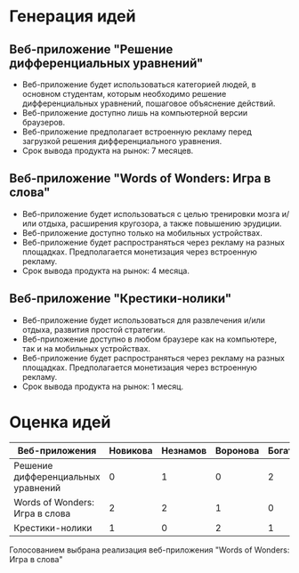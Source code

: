 # Генерация идей

## Веб-приложение "Решение дифференциальных уравнений"
- Веб-приложение будет использоваться категорией людей, в основном студентам, которым необходимо решение дифференциальных уравнений, пошаговое объяснение действий.
- Веб-приложение доступно лишь на компьютерной версии браузеров.
- Веб-приложение предполагает встроенную рекламу перед загрузкой решения дифференциального уравнения.
- Срок вывода продукта на рынок: 7 месяцев.

## Веб-приложение "Words of Wonders: Игра в слова"
- Веб-приложение будет использоваться с целью тренировки мозга и/или отдыха, расширения кругозора, а также повышению эрудиции.
- Веб-приложение доступно только на мобильных устройствах.
- Веб-приложение будет распространяться через рекламу на разных площадках. Предполагается монетизация через встроенную рекламу.
- Срок вывода продукта на рынок: 4 месяца.

## Веб-приложение "Крестики-нолики"
- Веб-приложение будет использоваться для развлечения и/или отдыха, развития простой стратегии.
- Веб-приложение доступно в любом браузере как на компьютере, так и на мобильных устройствах.
- Веб-приложение будет распространяться через рекламу на разных площадках. Предполагается монетизация через встроенную рекламу.
- Срок вывода продукта на рынок: 1 месяц.

# Оценка идей
| Веб-приложения                     | Новикова | Незнамов | Воронова | Богатов   | Штыка  | Костромитин | Результат |
| ---------------------------------- | -------- | -------- | -------  | --------- | ------ | ---------   | --------- |
| Решение дифференциальных уравнений | 0        | 1        | 0        | 2         | 1      | 0           |  4        |
| Words of Wonders: Игра в слова     | 2        | 2        | 1        | 0         | 2      | 2           |  9        |
| Крестики-нолики                    | 1        | 0        | 2        | 1         | 0      | 1           |  5        |

Голосованием выбрана реализация веб-приложения "Words of Wonders: Игра в слова"
